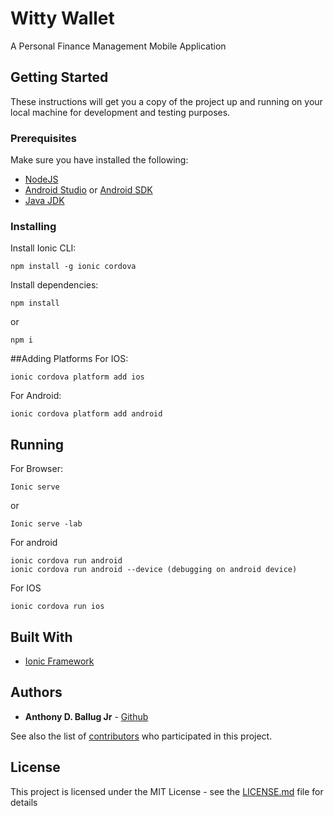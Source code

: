 # Witty Wallet

A Personal Finance Management Mobile Application

## Getting Started

These instructions will get you a copy of the project up and running on your local machine for development and testing purposes. 

### Prerequisites

Make sure you have installed the following:

* [NodeJS](https://nodejs.org/en/)
* [Android Studio](https://developer.android.com/studio/) or [Android SDK](https://developer.android.com/studio/#downloads)
* [Java JDK](https://www.oracle.com/technetwork/java/javase/downloads/index.html)

### Installing

Install Ionic CLI:

```
npm install -g ionic cordova
```

Install dependencies:

```
npm install
```
or 
```
npm i
```

##Adding Platforms
For IOS:
```
ionic cordova platform add ios
```
For Android:
```
ionic cordova platform add android
```

## Running
For Browser:
```
Ionic serve
```
or
```
Ionic serve -lab
```

For android
```
ionic cordova run android
ionic cordova run android --device (debugging on android device)
```

For IOS
```
ionic cordova run ios
```


## Built With

* [Ionic Framework](https://ionicframework.com/) 

## Authors

* **Anthony D. Ballug Jr** - [Github](https://github.com/anthonyballugjr)

See also the list of [contributors](https://github.com/anthonyballugjr/witty-app/contributors) who participated in this project.

## License

This project is licensed under the MIT License - see the [LICENSE.md](LICENSE.md) file for details


